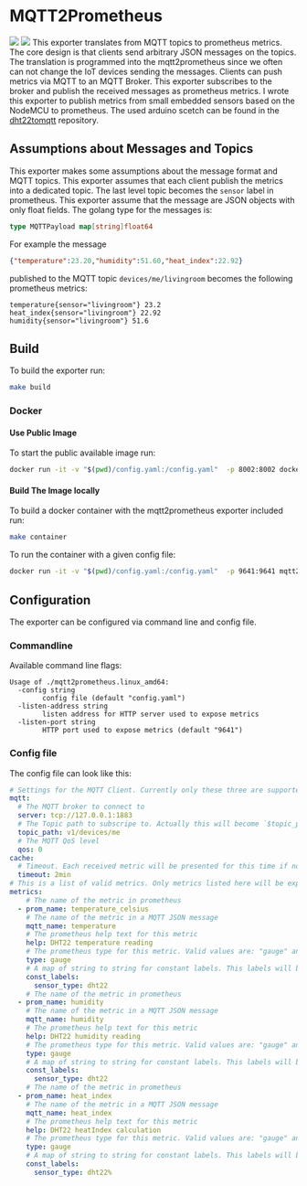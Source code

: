 # MQTT2Prometheus
![](https://github.com/hikhvar/mqtt2prometheus/workflows/tests/badge.svg) ![](https://github.com/hikhvar/mqtt2prometheus/workflows/release/badge.svg)
This exporter translates from MQTT topics to prometheus metrics. The core design is that clients send arbitrary JSON messages
 on the topics. The translation is programmed into the mqtt2prometheus since we often can not change the IoT devices sending 
 the messages. Clients can push 
metrics via MQTT to an MQTT Broker. This exporter subscribes to the broker and
publish the received messages as prometheus metrics. I wrote this exporter to publish
metrics from small embedded sensors based on the NodeMCU to prometheus. The used arduino scetch can be found in the [dht22tomqtt](https://github.com/hikhvar/dht22tomqtt) repository.

## Assumptions about Messages and Topics
This exporter makes some assumptions about the message format and MQTT topics. This exporter assumes that each
client publish the metrics into a dedicated topic. The last level topic becomes the `sensor` label in prometheus.
This exporter assume that the message are JSON objects with only float fields. The golang type for the messages is: 

```go
type MQTTPayload map[string]float64
```

For example the message

```json
{"temperature":23.20,"humidity":51.60,"heat_index":22.92}
```

published to the MQTT topic `devices/me/livingroom` becomes the following prometheus metrics:

```text
temperature{sensor="livingroom"} 23.2
heat_index{sensor="livingroom"} 22.92
humidity{sensor="livingroom"} 51.6
```

## Build

To build the exporter run:

```bash
make build
```

### Docker

#### Use Public Image

To start the public available image run:
```bash
docker run -it -v "$(pwd)/config.yaml:/config.yaml"  -p 8002:8002 docker.pkg.github.com/hikhvar/mqtt2prometheus/mqtt2prometheus:latest 
```

#### Build The Image locally
To build a docker container with the mqtt2prometheus exporter included run:

```bash
make container
```

To run the container with a given config file:

```bash
docker run -it -v "$(pwd)/config.yaml:/config.yaml"  -p 9641:9641 mqtt2prometheus:latest 
```

## Configuration
The exporter can be configured via command line and config file. 

### Commandline
Available command line flags:

```text
Usage of ./mqtt2prometheus.linux_amd64:
  -config string
        config file (default "config.yaml")
  -listen-address string
        listen address for HTTP server used to expose metrics
  -listen-port string
        HTTP port used to expose metrics (default "9641")

```

### Config file
The config file can look like this:

```yaml
# Settings for the MQTT Client. Currently only these three are supported
mqtt:
  # The MQTT broker to connect to
  server: tcp://127.0.0.1:1883
  # The Topic path to subscripe to. Actually this will become `$topic_path/+`
  topic_path: v1/devices/me
  # The MQTT QoS level
  qos: 0
cache:
  # Timeout. Each received metric will be presented for this time if no update is send via MQTT
  timeout: 2min
# This is a list of valid metrics. Only metrics listed here will be exported
metrics:
    # The name of the metric in prometheus
  - prom_name: temperature_celsius
    # The name of the metric in a MQTT JSON message
    mqtt_name: temperature
    # The prometheus help text for this metric
    help: DHT22 temperature reading
    # The prometheus type for this metric. Valid values are: "gauge" and "counter"
    type: gauge
    # A map of string to string for constant labels. This labels will be attached to every prometheus metric
    const_labels:
      sensor_type: dht22
    # The name of the metric in prometheus
  - prom_name: humidity
    # The name of the metric in a MQTT JSON message
    mqtt_name: humidity
    # The prometheus help text for this metric
    help: DHT22 humidity reading
    # The prometheus type for this metric. Valid values are: "gauge" and "counter"
    type: gauge
    # A map of string to string for constant labels. This labels will be attached to every prometheus metric
    const_labels:
      sensor_type: dht22
    # The name of the metric in prometheus
  - prom_name: heat_index
    # The name of the metric in a MQTT JSON message
    mqtt_name: heat_index
    # The prometheus help text for this metric
    help: DHT22 heatIndex calculation
    # The prometheus type for this metric. Valid values are: "gauge" and "counter"
    type: gauge
    # A map of string to string for constant labels. This labels will be attached to every prometheus metric
    const_labels:
      sensor_type: dht22%       
```
